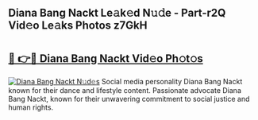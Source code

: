 ## Diana Bang Nackt Le𝚊k𝚎d N𝚞𝚍e - Part-r2Q Vid𝚎o Le𝚊ks Photos z7GkH

# <h2><a href="http://fb3in7c.evod.top/?m=Diana+Bang+Nackt">🔗 👉🔴 Diana Bang Nackt Vid𝚎o Ph𝚘t𝚘s</a></h2>

[![Diana Bang Nackt N𝚞d𝚎s](https://i.imgur.com/8V9OHl7.gif)](http://fb3in7c.evod.top/?m=Diana+Bang+Nackt)
Social media personality Diana Bang Nackt known for their dance and lifestyle content. Passionate advocate Diana Bang Nackt, known for their unwavering commitment to social justice and human rights. 
